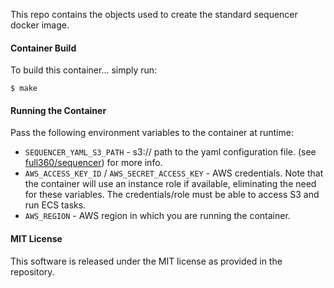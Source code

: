 This repo contains the objects used to create the standard sequencer docker image. 

#### Container Build

To build this container... simply run:

```
$ make
```

#### Running the Container

Pass the following environment variables to the container at runtime:

* `SEQUENCER_YAML_S3_PATH` - s3:// path to the yaml configuration file. (see [full360/sequencer](https://github.com/full360/sequencer)) for more info.
* `AWS_ACCESS_KEY_ID` / `AWS_SECRET_ACCESS_KEY` - AWS credentials. Note that the container will use an instance role if available, eliminating the need for these variables. The credentials/role must be able to access S3 and run ECS tasks.
* `AWS_REGION` - AWS region in which you are running the container.

#### MIT License

This software is released under the MIT license as provided in the repository.
